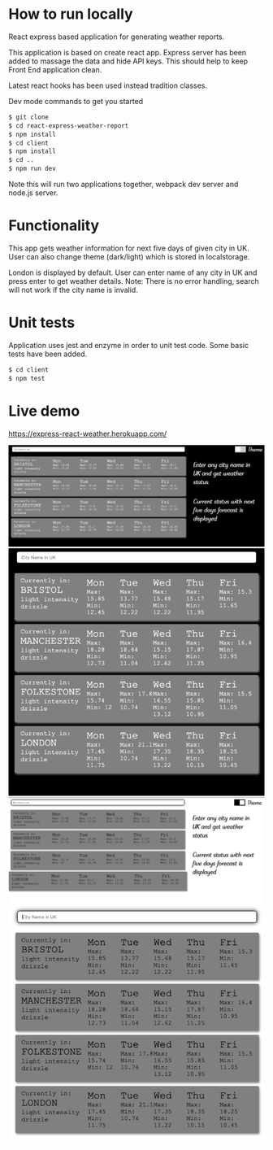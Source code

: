 # How to run locally 
React express based application for generating weather reports.

This application is based on create react app. Express server has been added to massage the data and hide API keys. This should help to keep Front End application clean. 

Latest react hooks has been used instead tradition classes.

Dev mode commands to get you started 
```sh
$ git clone
$ cd react-express-weather-report
$ npm install
$ cd client 
$ npm install
$ cd ..
$ npm run dev

```
Note this will run two applications together, webpack dev server and node.js server. 


# Functionality

This app gets weather information for next five days of given city in UK.
User can also change theme (dark/light) which is stored in localstorage.

London is displayed by default. User can enter name of any city in UK and press enter to get weather details.
Note: There is no error handling, search will not work if the city name is invalid.

# Unit tests
Application uses jest and enzyme in order to unit test code. Some basic tests have been added. 

```sh
$ cd client 
$ npm test

```
# Live demo
https://express-react-weather.herokuapp.com/




![Screenshot](desktop-dark.png)
![Screenshot](mobile-dark.png)
![Screenshot](desktop-light.png)
![Screenshot](mobile-light.png)
